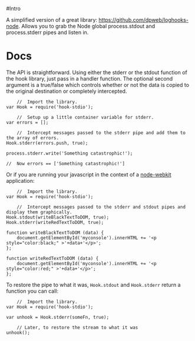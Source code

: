 #Intro

A simplified version of a great library: https://github.com/dpweb/loghooks-node. Allows you to grab the Node global process.stdout and process.stderr pipes and listen in.

# Docs
The API is straightforward. Using either the stderr or the stdout function of the hook library, just pass in a handler function. The optional second argument is a true/false which controls whether or not the data is copied to the original destination or completely intercepted.

        //  Import the library.
    var Hook = require('hook-stdio');

        //  Setup up a little container variable for stderr.
    var errors = [];

        //  Intercept messages passed to the stderr pipe and add them to the array of errors.
    Hook.stderr(errors.push, true);

    process.stderr.write('Something catastrophic!');

    //  Now errors == ['Something catastrophic!']

Or if you are running your javascript in the context of a [node-webkit](https://github.com/rogerwang/node-webkit) application:

        //  Import the library.
    var Hook = require('hook-stdio');

        //  Intercept messages passed to the stderr and stdout pipes and display them graphically.
    Hook.stdout(writeBlackTextToDOM, true);
    Hook.stderr(writeRedTextToDOM, true);

    function writeBlackTextToDOM (data) {
        document.getElementById('myconsole').innerHTML += '<p style="color:black;" >'+data+'</p>';
    };
    
    function writeRedTextToDOM (data) {
        document.getElementById('myconsole').innerHTML += '<p style="color:red;" >'+data+'</p>';
    };

To restore the pipe to what it was, `Hook.stdout` and `Hook.stderr` return a
function you can call:

	    //  Import the library.
	var Hook = require('hook-stdio');

	var unhook = Hook.stderr(someFn, true);

		// Later, to restore the stream to what it was
	unhook();